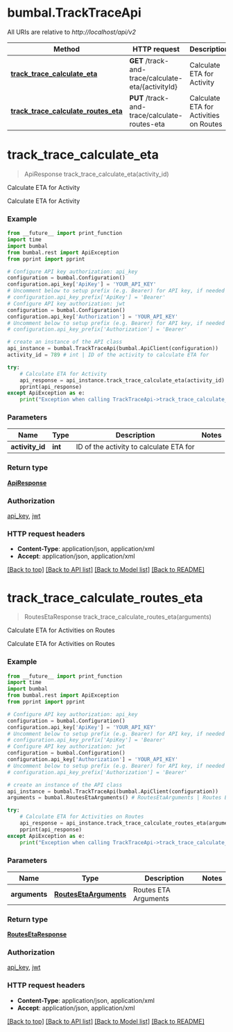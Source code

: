 # bumbal.TrackTraceApi

All URIs are relative to *http://localhost/api/v2*

Method | HTTP request | Description
------------- | ------------- | -------------
[**track_trace_calculate_eta**](TrackTraceApi.md#track_trace_calculate_eta) | **GET** /track-and-trace/calculate-eta/{activityId} | Calculate ETA for Activity
[**track_trace_calculate_routes_eta**](TrackTraceApi.md#track_trace_calculate_routes_eta) | **PUT** /track-and-trace/calculate-routes-eta | Calculate ETA for Activities on Routes


# **track_trace_calculate_eta**
> ApiResponse track_trace_calculate_eta(activity_id)

Calculate ETA for Activity

Calculate ETA for Activity

### Example
```python
from __future__ import print_function
import time
import bumbal
from bumbal.rest import ApiException
from pprint import pprint

# Configure API key authorization: api_key
configuration = bumbal.Configuration()
configuration.api_key['ApiKey'] = 'YOUR_API_KEY'
# Uncomment below to setup prefix (e.g. Bearer) for API key, if needed
# configuration.api_key_prefix['ApiKey'] = 'Bearer'
# Configure API key authorization: jwt
configuration = bumbal.Configuration()
configuration.api_key['Authorization'] = 'YOUR_API_KEY'
# Uncomment below to setup prefix (e.g. Bearer) for API key, if needed
# configuration.api_key_prefix['Authorization'] = 'Bearer'

# create an instance of the API class
api_instance = bumbal.TrackTraceApi(bumbal.ApiClient(configuration))
activity_id = 789 # int | ID of the activity to calculate ETA for

try:
    # Calculate ETA for Activity
    api_response = api_instance.track_trace_calculate_eta(activity_id)
    pprint(api_response)
except ApiException as e:
    print("Exception when calling TrackTraceApi->track_trace_calculate_eta: %s\n" % e)
```

### Parameters

Name | Type | Description  | Notes
------------- | ------------- | ------------- | -------------
 **activity_id** | **int**| ID of the activity to calculate ETA for | 

### Return type

[**ApiResponse**](ApiResponse.md)

### Authorization

[api_key](../README.md#api_key), [jwt](../README.md#jwt)

### HTTP request headers

 - **Content-Type**: application/json, application/xml
 - **Accept**: application/json, application/xml

[[Back to top]](#) [[Back to API list]](../README.md#documentation-for-api-endpoints) [[Back to Model list]](../README.md#documentation-for-models) [[Back to README]](../README.md)

# **track_trace_calculate_routes_eta**
> RoutesEtaResponse track_trace_calculate_routes_eta(arguments)

Calculate ETA for Activities on Routes

Calculate ETA for Activities on Routes

### Example
```python
from __future__ import print_function
import time
import bumbal
from bumbal.rest import ApiException
from pprint import pprint

# Configure API key authorization: api_key
configuration = bumbal.Configuration()
configuration.api_key['ApiKey'] = 'YOUR_API_KEY'
# Uncomment below to setup prefix (e.g. Bearer) for API key, if needed
# configuration.api_key_prefix['ApiKey'] = 'Bearer'
# Configure API key authorization: jwt
configuration = bumbal.Configuration()
configuration.api_key['Authorization'] = 'YOUR_API_KEY'
# Uncomment below to setup prefix (e.g. Bearer) for API key, if needed
# configuration.api_key_prefix['Authorization'] = 'Bearer'

# create an instance of the API class
api_instance = bumbal.TrackTraceApi(bumbal.ApiClient(configuration))
arguments = bumbal.RoutesEtaArguments() # RoutesEtaArguments | Routes ETA Arguments

try:
    # Calculate ETA for Activities on Routes
    api_response = api_instance.track_trace_calculate_routes_eta(arguments)
    pprint(api_response)
except ApiException as e:
    print("Exception when calling TrackTraceApi->track_trace_calculate_routes_eta: %s\n" % e)
```

### Parameters

Name | Type | Description  | Notes
------------- | ------------- | ------------- | -------------
 **arguments** | [**RoutesEtaArguments**](RoutesEtaArguments.md)| Routes ETA Arguments | 

### Return type

[**RoutesEtaResponse**](RoutesEtaResponse.md)

### Authorization

[api_key](../README.md#api_key), [jwt](../README.md#jwt)

### HTTP request headers

 - **Content-Type**: application/json, application/xml
 - **Accept**: application/json, application/xml

[[Back to top]](#) [[Back to API list]](../README.md#documentation-for-api-endpoints) [[Back to Model list]](../README.md#documentation-for-models) [[Back to README]](../README.md)


